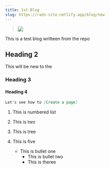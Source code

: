 ```yaml
---
title: 1st Blog
slug: https://rads-site.netlify.app/blog/new
---
```



> ![](/img/nference-clinical-nsights-logo.svg)

This is a test blog writteen from the repo 

## Heading 2

This will be new to the 

### Heading 3

#### Heading 4

```md
Let's see how to [Create a page]
```

1. This is numbered list
2. This is two
3. This is tree
4. This is five

    - This is bullet one
        - This is bullet two
         - This is theree 
